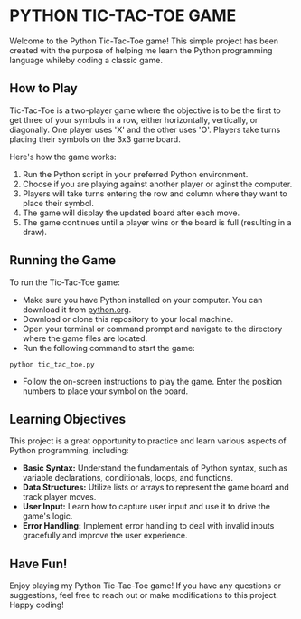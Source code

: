 # PYTHON TIC-TAC-TOE GAME

Welcome to the Python Tic-Tac-Toe game! This simple project has been created with the purpose of helping me learn the Python programming language whileby coding a classic game.

## How to Play
Tic-Tac-Toe is a two-player game where the objective is to be the first to get three of your symbols in a row, either horizontally, vertically, or diagonally. One player uses 'X' and the other uses 'O'. Players take turns placing their symbols on the 3x3 game board.

Here's how the game works:

1. Run the Python script in your preferred Python environment.
2. Choose if you are playing against another player or aginst the computer.
3. Players will take turns entering the row and column where they want to place their symbol.
4. The game will display the updated board after each move.
5. The game continues until a player wins or the board is full (resulting in a draw).

## Running the Game
To run the Tic-Tac-Toe game:

+ Make sure you have Python installed on your computer. You can download it from [python.org](https://www.python.org/downloads/).
+ Download or clone this repository to your local machine.
+ Open your terminal or command prompt and navigate to the directory where the game files are located.
+ Run the following command to start the game:

```
python tic_tac_toe.py
```

+ Follow the on-screen instructions to play the game. Enter the position numbers to place your symbol on the board.

## Learning Objectives
This project is a great opportunity to practice and learn various aspects of Python programming, including:

* **Basic Syntax:** Understand the fundamentals of Python syntax, such as variable declarations, conditionals, loops, and functions.
* **Data Structures:** Utilize lists or arrays to represent the game board and track player moves.
* **User Input:** Learn how to capture user input and use it to drive the game's logic.
* **Error Handling:** Implement error handling to deal with invalid inputs gracefully and improve the user experience.

## Have Fun!
Enjoy playing my Python Tic-Tac-Toe game! If you have any questions or suggestions, feel free to reach out or make modifications to this project. Happy coding!